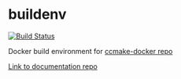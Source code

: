 # buildenv
[![Build Status](https://travis-ci.org/laurelmcintyre/buildenv.svg?branch=master)](https://travis-ci.org/laurelmcintyre/buildenv)

Docker build environment for [ccmake-docker repo](https://github.com/laurelmcintyre/ccmake-docker)

[Link to documentation repo](https://github.com/laurelmcintyre/documentation)
